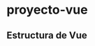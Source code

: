# proyecto-vue
## Estructura de Vue

<template>: Define la estructura HTML del componente.
<script>: Contiene la lógica del componente, como el manejo de datos y métodos.
data(): Define el estado local del componente, como los datos del formulario y los registros.
methods: Incluye las funciones para manejar eventos (guardar, editar, eliminar).

## Project setup
```
npm install
```

### Compiles and hot-reloads for development
```
npm run serve
```

### Compiles and minifies for production
```
npm run build
```

### Lints and fixes files
```
npm run lint
```

### Customize configuration
See [Configuration Reference](https://cli.vuejs.org/config/).
